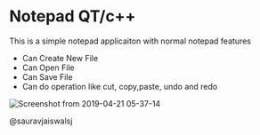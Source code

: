 # Notepad QT/c++

This is a simple notepad applicaiton with normal notepad features 

  * Can Create New File
  * Can Open File
  * Can Save File
  * Can do operation like cut, copy,paste, undo and redo
  
  ![Screenshot from 2019-04-21 05-37-14](https://user-images.githubusercontent.com/25124428/56463748-a3577300-63f7-11e9-98d0-be701ac62f8a.png)


@sauravjaiswalsj
